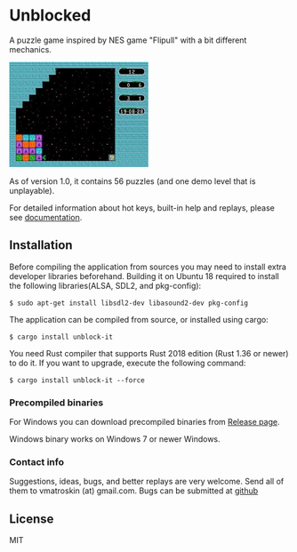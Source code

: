 # Unblocked

A puzzle game inspired by NES game "Flipull" with a bit different mechanics.

<img src="./images/unblocked_shot_25.jpg" alt="Game screenshot">

As of version 1.0, it contains 56 puzzles (and one demo level that is unplayable).

For detailed information about hot keys, built-in help and replays, please see [documentation](docs.md).

## Installation

Before compiling the application from sources you may need to install extra developer libraries beforehand. Building it on Ubuntu 18 required to install the following libraries(ALSA, SDL2, and pkg-config):

```shell
$ sudo apt-get install libsdl2-dev libasound2-dev pkg-config
```

The application can be compiled from source, or installed using cargo:

```shell
$ cargo install unblock-it
```

You need Rust compiler that supports Rust 2018 edition (Rust 1.36 or newer) to do it. If you want to upgrade, execute the following command:

```shell
$ cargo install unblock-it --force
```

### Precompiled binaries

For Windows you can download precompiled binaries from [Release page](https://github.com/VladimirMarkelov/unblocked/releases).

Windows binary works on Windows 7 or newer Windows.

### Contact info

Suggestions, ideas, bugs, and better replays are very welcome. Send all of them to vmatroskin (at) gmail.com. Bugs can be submitted at [github](https://github.com/VladimirMarkelov/unblocked/issues)

## License

MIT
